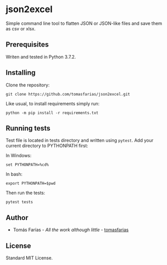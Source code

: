 # json2excel

Simple command line tool to flatten JSON or JSON-like files and save them as csv or xlsx.

## Prerequisites

Writen and tested in Python 3.7.2.

## Installing

Clone the repository:
```
git clone https://github.com/tomasfarias/json2excel.git
```
Like usual, to install requirements simply run:
```
python -m pip install -r requirements.txt
```

## Running tests

Test file is located in tests directory and written using `pytest`. Add your current directory to PYTHONPATH first:

In Windows:
```
set PYTHONPATH=%cd%
```

In bash:
```
export PYTHONPATH=$pwd
```

Then run the tests:

```
pytest tests
```

## Author

* Tomás Farías - _All the work although little_ - [tomasfarias](https://github.com/tomasfarias)

## License

Standard MIT License.